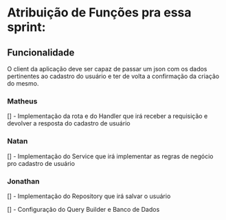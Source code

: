 # Atribuição de Funções pra essa sprint:

## Funcionalidade
  O client da aplicação deve ser capaz de passar um json com os dados pertinentes ao cadastro do usuário e ter de volta a confirmação da criação do mesmo.

### Matheus

  [] - Implementação da rota e do Handler que irá receber a requisição e devolver a resposta do cadastro de usuário

### Natan
  [] - Implementação do Service que irá implementar as regras de negócio pro cadastro de usuário

### Jonathan
  [] - Implementação do Repository que irá salvar o usuário

  [] - Configuração do Query Builder e Banco de Dados 

